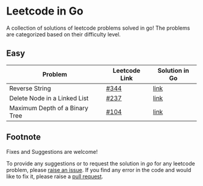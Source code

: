 # Leetcode in Go

A collection of solutions of leetcode problems solved in go! The problems are categorized based on their difficulty level.  

## Easy

| Problem                        | Leetcode Link | Solution in Go |
|--------------------------------|---------------|----------------|
| Reverse String                 | [#344](https://leetcode.com/problems/reverse-string/)          | [link](https://github.com/floatgo/leetcode-in-go/tree/main/344_reverse_string)           |
| Delete Node in a Linked List   | [#237](https://leetcode.com/problems/delete-node-in-a-linked-list/)          | [link](https://github.com/floatgo/leetcode-in-go/tree/main/237_delete_node_linkedlist)           |
| Maximum Depth of a Binary Tree | [#104](https://leetcode.com/problems/maximum-depth-of-binary-tree/)          | [link](https://github.com/floatgo/leetcode-in-go/tree/main/104_max_depth_tree)           |

## Footnote
Fixes and Suggestions are welcome! 

To provide any suggestions or to request the solution in *go* for any leetcode problem, please [raise an issue](https://github.com/floatgo/leetcode-in-go/issues). If you find any error in the code and would like to fix it, please raise a [pull request](https://github.com/floatgo/leetcode-in-go/pulls).
